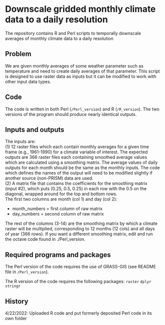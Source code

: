 # Downscale gridded monthly climate data to a daily resolution

The repository contains R and Perl scripts to temporally downscale averages of monthly climate data to a daily resolution

## Problem
We are given monthly averages of some weather parameter such as temperature and need to create daily averages of that parameter. This script is designed to use raster data as inputs but it can be modified to work with other input data types.

## Code  
The code is written in both Perl (`/Perl_version`) and R (`/R_version`). The two versions of the program should produce nearly identical outputs.

## Inputs and outputs
The inputs are:  
(1) 12 raster files which each contain monthly averages for a given time frame (e.g., 1961-1990) for a climate variable of interest. The expected outputs are 366 raster files each containing smoothed average values which are calculated using a smoothing matrix. The average values of daily outputs for each month should be the same as the monthly inputs. 
The code which defines the names of the output will need to be modified slightly if another source (non-PRISM) data are used.  
(2) A matrix file that contains the coefficients for the smoothing matrix (input #2), which puts (0.25, 0.5, 0.25) in each row with the 0.5 on the diagonal, wrapped around for the top and bottom rows.   
The first two columns are month (col 1) and day (col 2):    
- month_numbers = first column of raw matrix  
- day_numbers = second column of raw matrix
  
The rest of the columns (3-14) are the smoothing matrix by which a climate raster will be multiplied, corresponding to 12 months (12 cols) and all days of year (366 rows). If you want a different smoothing matrix, edit and run the octave code found in ./Perl_version.

## Required programs and packages
The Perl version of the code requires the use of GRASS-GIS (see README file in `/Perl_version`).

The R version of the code requires the following packages:
`raster`
`dplyr`
`stringr`

## History
4/22/2022: Uploaded R code and put formerly deposited Perl code in its own folder